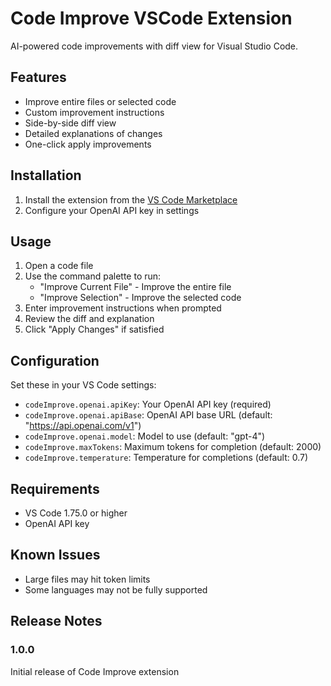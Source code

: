 # Code Improve VSCode Extension

AI-powered code improvements with diff view for Visual Studio Code.

## Features

- Improve entire files or selected code
- Custom improvement instructions
- Side-by-side diff view
- Detailed explanations of changes
- One-click apply improvements

## Installation

1. Install the extension from the [VS Code Marketplace](https://marketplace.visualstudio.com/items?itemName=your-name.code-improve)
2. Configure your OpenAI API key in settings

## Usage

1. Open a code file
2. Use the command palette to run:
   - "Improve Current File" - Improve the entire file
   - "Improve Selection" - Improve the selected code
3. Enter improvement instructions when prompted
4. Review the diff and explanation
5. Click "Apply Changes" if satisfied

## Configuration

Set these in your VS Code settings:

- `codeImprove.openai.apiKey`: Your OpenAI API key (required)
- `codeImprove.openai.apiBase`: OpenAI API base URL (default: "https://api.openai.com/v1")
- `codeImprove.openai.model`: Model to use (default: "gpt-4")
- `codeImprove.maxTokens`: Maximum tokens for completion (default: 2000)
- `codeImprove.temperature`: Temperature for completions (default: 0.7)

## Requirements

- VS Code 1.75.0 or higher
- OpenAI API key

## Known Issues

- Large files may hit token limits
- Some languages may not be fully supported

## Release Notes

### 1.0.0

Initial release of Code Improve extension
